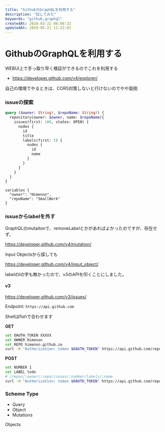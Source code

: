 ```yaml
---
title: "GithubのGraphQLを利用する"
description: "試してみた"
keywords: "github,graphql"
createdAt: 2018-03-22 06:08:32
updatedAt: 2019-05-21 11:22:01
---
```


# GithubのGraphQLを利用する

WEBUI上で手っ取り早く検証ができるのでこれを利用する

- https://developer.github.com/v4/explorer/

自己の環境でやるときは、CORS対策しないと行けないのでやや面倒

### issueの探索

```graphql
query ($owner: String!, $repoName: String!) { 
  repository(owner: $owner, name: $repoName){
    issues(first: 100, states: OPEN) {
      nodes {
        id
        title
        labels(first: 5) {
          nodes {
            id
            name
          }
        }
      }
    }
  }
}
```

```
variables {
  "owner": "Himenon",
  "repoName": "SmallWork"
}
```

### issueからlabelを外す

GraphQLのmutaitonで、removeLabelとかがあればよかったのですが、存在せず、

https://developer.github.com/v4/mutation/


Input Objectsから探しても

https://developer.github.com/v4/input_object/

labelのlの字も無かったので、v3のAPIを叩くことにしました。

#### v3

https://developer.github.com/v3/issues/

Endpoint: `https://api.github.com`

Shellはfishで合わせます

**GET**

```bash
set OAUTH_TOKEN XXXXX
set OWNER Himenon
set REPO himenon.github.io
curl -H "Authorization: token $OAUTH_TOKEN" https://api.github.com/repos/$OWNER/$REPO/labels
```

**POST**

```bash
set NUMBER 1
set LABEL todo
# /repos/:owner/:repo/issues/:number/labels/:name
curl -H "Authorization: token $OAUTH_TOKEN" https://api.github.com/repos/$OWNER/$REPO/issues/$NUMBER/labels/$LABEL -X DELETE
```

### Scheme Type


- Query
- Object
- Mutations

Objects


### 
